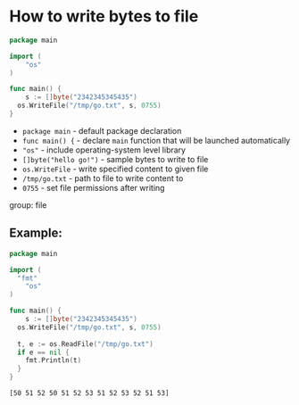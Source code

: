# How to write bytes to file

```go
package main

import (
	"os"
)

func main() {
	s := []byte("2342345345435")
  os.WriteFile("/tmp/go.txt", s, 0755)
}
```

- `package main` - default package declaration
- `func main() {` - declare `main` function that will be launched automatically
- `"os"` - include operating-system level library
- `[]byte("hello go!")` - sample bytes to write to file
- `os.WriteFile` - write specified content to given file
- `/tmp/go.txt` - path to file to write content to
- `0755` - set file permissions after writing

group: file

## Example: 
```go
package main

import (
  "fmt"
	"os"
)

func main() {
	s := []byte("2342345345435")
  os.WriteFile("/tmp/go.txt", s, 0755)
  
  t, e := os.ReadFile("/tmp/go.txt")
  if e == nil {
    fmt.Println(t)
  }
}
```
```
[50 51 52 50 51 52 53 51 52 53 52 51 53]

```

